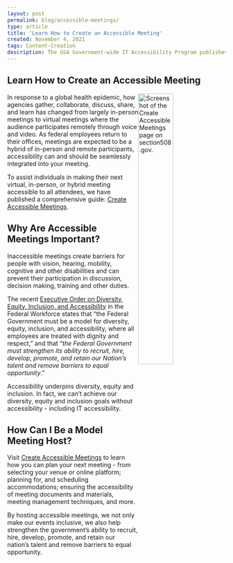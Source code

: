 ```yaml
---
layout: post
permalink: blog/accessible-meetings/
type: article
title: 'Learn How to Create an Accessible Meeting'
created: November 4, 2021
tags: Content-Creation
description: The GSA Government-wide IT Accessibility Program publishes guidance on how you can plan your next meeting - from selecting your venue or online platform; planning for, and scheduling accommodations; ensuring the accessibility of meeting documents and materials; meeting management techniques, and more.
---
```


## Learn How to Create an Accessible Meeting

<div><img alt="Screenshot of the Create Accessible Meetings page on section508.gov." src="https://assets.section508.gov/files/blog-accessible-meeting.png" style="float:right; width:40%" /></div>

In response to a global health epidemic, how agencies gather, collaborate, discuss, share, and learn has changed from largely in-person meetings to virtual meetings where the audience participates remotely through voice and video. As federal employees return to their offices, meetings are expected to be a hybrid of in-person and remote participants, accessibility can and should be seamlessly integrated into your meeting. 

To assist individuals in making their next virtual, in-person, or hybrid meeting accessible to all attendees, we have published a comprehensive guide: [Create Accessible Meetings](https://www.section508.gov/create/accessible-meetings).

## Why Are Accessible Meetings Important?

Inaccessible meetings create barriers for people with vision, hearing, mobility, cognitive and other disabilities and can prevent their participation in discussion, decision making, training and other duties.

The recent [Executive Order on Diversity, Equity, Inclusion, and Accessibility](https://www.whitehouse.gov/briefing-room/presidential-actions/2021/06/25/executive-order-on-diversity-equity-inclusion-and-accessibility-in-the-federal-workforce/) in the Federal Workforce states that “the Federal Government must be a model for diversity, equity, inclusion, and accessibility, where all employees are treated with dignity and respect,” and that “*the Federal Government must strengthen its ability to recruit, hire, develop, promote, and retain our Nation’s talent and remove barriers to equal opportunity*.”

Accessibility underpins diversity, equity and inclusion. In fact, we can’t achieve our diversity, equity and inclusion goals without accessibility - including IT accessibility. 

## How Can I Be a Model Meeting Host?

Visit [Create Accessible Meetings](https://www.section508.gov/create/accessible-meetings) to learn how you can plan your next meeting - from selecting your venue or online platform; planning for, and scheduling accommodations; ensuring the accessibility of meeting documents and materials, meeting management techniques, and more. 

By hosting accessible meetings, we not only make our events inclusive, we also help strengthen the government’s ability to recruit, hire, develop, promote, and retain our nation’s talent and remove barriers to equal opportunity.
 

